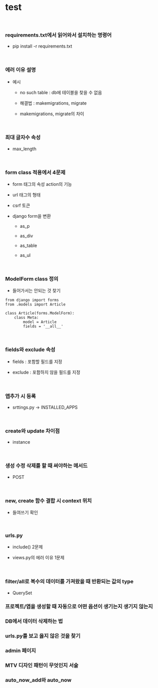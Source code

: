 # test

<br>

### requirements.txt에서 읽어와서 설치하는 명령어

- pip install -r requirements.txt

<br>

### 에러 이유 설명

- 예시

    - no such table : db에 테이블을 찾을 수 없음

    - 해결법 : makemigrations, migrate

    - makemigrations, migrate의 차이

<br>

### 최대 글자수 속성

- max_length

<br>

### form class 적용에서 4문제

- form 태그의 속성 action의 기능

- url 태그의 형태

- csrf 토큰

- django form을 변환

    - as_p

    - as_div
    
    - as_table

    - as_ul

<br>

### ModelForm class 정의

- 들어가서는 안되는 것 찾기

```
from django import forms
from .models import Article

class Article(forms.ModelForm):
    class Meta:
        model = Article
        fields = '__all__'
```

<br>

### fields와 exclude 속성

- fields : 포함할 필드를 지정

- exclude : 포함하지 않을 필드를 지정

<br>

### 앱추가 시 등록

- srttings.py -> INSTALLED_APPS

<br>

### create와 update 차이점

- instance

<br>

### 생성 수정 삭제를 할 때 써야하는 메서드

- POST

<br>

### new, create 함수 결합 시 context 위치

- 들여쓰기 확인

<br>

### urls.py

- include() 2문제

- views.py의 에러 이유 1문제

<br>

### filter/all로 복수의 데이터를 가져왔을 때 반환되는 값의 type

- QuerySet

### 프로젝트/앱을 생성할 때 자동으로 어떤 옵션이 생기는지 생기지 않는지

### 

### DB에서 데이터 삭제하는 법

### urls.py를 보고 옳지 않은 것을 찾기

### admin 페이지

### MTV 디자인 패턴이 무엇인지 서술

### auto_now_add와 auto_now